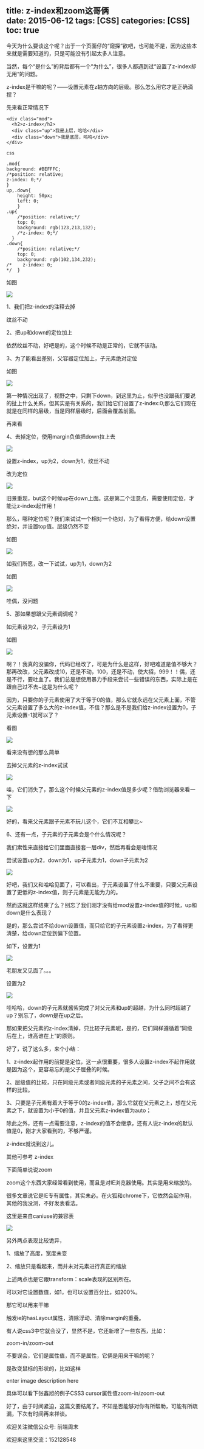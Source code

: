 title: z-index和zoom这哥俩         
date: 2015-06-12
tags: [CSS]
categories: [CSS]
toc: true
---

今天为什么要谈这个呢？出于一个页面仔的“窥探”欲吧，也可能不是，因为这些本来就是需要知道的，只是可能没有引起太多人注意。

当然，每个“是什么”的背后都有一个“为什么”，很多人都遇到过“设置了z-index却无用“的问题。

z-index是干嘛的呢？——设置元素在z轴方向的层级。那么怎么用它才是正确滴捏？

先来看正常情况下

    <div class="mod">
      <h2>z-index</h2>
      <div class="up">我是上层，哈哈</div>
      <div class="down">我是底层，呜呜</div>
    </div>

    css

    .mod{
    background: #BEFFFC;
    /*position: relative;
    z-index: 0;*/
    }
    up,.down{
        height: 50px;
        left: 0;
        }
    .up{
        /*position: relative;*/
        top: 0;
        background: rgb(123,213,132);
        /*z-index: 0;*/
      }
    .down{
        /*position: relative;*/
        top: 0;
        background: rgb(102,134,232);
    /*    z-index: 0;
    */  }

如图

![](zindex-zoom-and-the-brothers-home-front/1.jpg)

1、我们把z-index的注释去掉

纹丝不动

2、把up和down的定位加上

依然纹丝不动，好吧是的，这个时候不动是正常的，它就不该动。

3、为了能看出差别，父容器定位加上，子元素绝对定位

如图

![](zindex-zoom-and-the-brothers-home-front/2.jpg)

第一种情况出现了，视野之中，只剩下down，到这里为止，似乎也没跟我们要说的扯上什么关系，但其实是有关系的，我们给它们设置了z-index:0;那么它们现在就是在同样的层级，当是同样层级时，后面会覆盖前面。

再来看

4、去掉定位，使用margin负值把down拉上去

![](zindex-zoom-and-the-brothers-home-front/3.jpg)

设置z-index，up为2，down为1，纹丝不动

改为定位

![](zindex-zoom-and-the-brothers-home-front/4.jpg)

旧景重现，but这个时候up在down上面。这是第二个注意点，需要使用定位，才能让z-index起作用！

那么，哪种定位呢？我们来试试一个相对一个绝对，为了看得方便，给down设置绝对，并设置top值。层级仍然不变

如图

![](zindex-zoom-and-the-brothers-home-front/5.jpg)

如我们所愿，改一下试试，up为1，down为2

如图

![](zindex-zoom-and-the-brothers-home-front/6.jpg)

哇偶，没问题

5、那如果想跟父元素调调呢？

如元素设为2，子元素设为1

如图

![](zindex-zoom-and-the-brothers-home-front/6.jpg)

啊？！我真的没骗你，代码已经改了，可是为什么是这样，好吧难道是值不够大？那再改改，父元素改成10，还是不动，100，还是不动，使大招，999！！偶，还是不行，要吐血了。我们总是想使用暴力手段来尝试一些错误的东西，实际上是在跟自己过不去~这是为什么呢？

因为，只要你的子元素使用了大于等于0的值，那么它就永远在父元素上面，不管父元素设置了多么大的z-index值，不信？那么是不是我们给z-index设置为0，子元素设置-1就可以了？

看图

![](zindex-zoom-and-the-brothers-home-front/7.jpg)

看来没有想的那么简单

去掉父元素的z-index试试

![](zindex-zoom-and-the-brothers-home-front/8.jpg)

哇，它们消失了，那么这个时候父元素的z-index值是多少呢？借助浏览器来看一下

![](zindex-zoom-and-the-brothers-home-front/9.jpg)

好的，看来父元素跟子元素不玩儿这个，它们不互相攀比~

6、还有一点，子元素的子元素会是个什么情况呢？

我们索性来直接给它们里面直接套一层div，然后再看会是啥情况

尝试设置up为2，down为1，up子元素为1，down子元素为2

![](zindex-zoom-and-the-brothers-home-front/10.jpg)

好吧，我们又和哈哈见面了，可以看出，子元素设置了什么不重要，只要父元素设置了更低的z-index值，则子元素是无能为力的。

然而这就这样结束了么？别忘了我们刚才没有给mod设置z-index值的时候，up和down是什么表现？

是的，那么尝试不给down设置值，而只给它的子元素设置z-index，为了看得更清楚，给down定位到偏下位置。

如下，设置为1

![](zindex-zoom-and-the-brothers-home-front/10.jpg)

老朋友又见面了。。。

设置为2

![](zindex-zoom-and-the-brothers-home-front/11.jpg)

哇哈哈，down的子元素就酱紫完成了对父元素和up的超越，为什么同时超越了up？别忘了，down是在up之后。

那如果把父元素的z-index清掉，只比较子元素呢，是的，它们同样遵循着”同级后在上，谁高谁在上“的原则。

好了，说了这么多，来个小结：

1、z-index起作用的前提是定位，这一点很重要，很多人设置z-index不起作用就是因为这个，更容易忘的是父子层叠的时候。

2、层级值的比较，只在同级元素或者同级元素的子元素之间，父子之间不会有这样的比较。

3、只要是子元素有着大于等于0的z-index值，那么它就在父元素之上，想在父元素之下，就设置为小于0的值，并且父元素z-index值为auto；

除此之外，还有一点需要注意，z-index的值不会继承，还有人说z-index的默认值是0，刚才大家看到的，不够严谨。

z-index就说到这儿。

其他可参考 z-index

下面简单说说zoom

zoom这个东西大家经常看到使用，而且是对IE浏览器使用。其实是用来缩放的。

很多文章说它是IE专有属性，其实未必。在火狐和chrome下，它依然会起作用，其他的我没测，不好发表看法。

这里是来自caniuse的兼容表

![](zindex-zoom-and-the-brothers-home-front/12.jpg)

另外两点表现比较诡异，

1、缩放了高度，宽度未变

2、缩放只是看起来，而并未对元素进行真正的缩放

上述两点也是它跟transform：scale表现的区别所在。

可以对它设置数值，如1，也可以设置百分比，如200%。

那它可以用来干嘛

触发ie的hasLayout属性，清除浮动、清除margin的重叠。

有人说css3中它就会没了，显然不是，它还新增了一些东西，比如：

zoom-in/zoom-out

不要误会，它们是属性值，而不是属性，它俩是用来干嘛的呢？

是改变鼠标的形状的，比如这样

enter image description here

具体可以看下张鑫旭的例子CSS3 cursor属性值zoom-in/zoom-out

好了，由于时间紧迫，这篇文要结尾了。不知是否能够对你有所帮助，可能有所疏漏，下次有时间再来祥谈。

欢迎关注微信公众号: 前端周末

欢迎来这里交流：152128548